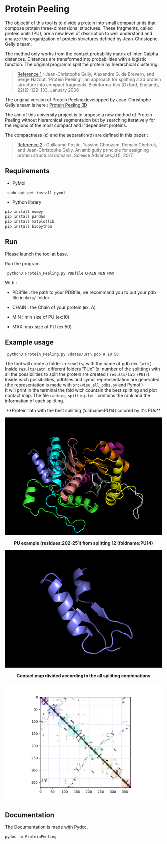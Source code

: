 
# Protein Peeling

The objectif of this tool is to divide a protein into small compact units that compose protein three-dimensional structures. These fragments, called protein units (PU), are a new level of description to well understand and analyze the organization of protein structures defined by Jean-Christophe Gelly's team.  

The method only works from the contact probability matrix of inter-Calpha distances. Distances are transformed into probabilities with a logistic function. The original programm split the protein by hierarchical clustering.  


> [Reference 1](https://www.ncbi.nlm.nih.gov/pubmed/16301202) :
Jean-Christophe Gelly, Alexandre G. de Brevern, and Serge Hazout. ’Protein Peeling’ :
an approach for splitting a 3d protein structure into compact fragments.
Bioinforma-tics (Oxford, England), 22(2) :129–133, January 2006

The original version of Protein Peeling developped by Jean-Christophe Gelly's team is here :  [Protein Peeling 3D](http://www.dsimb.inserm.fr/dsimb_tools/peeling3/)



The aim of this university project is to propose a new method of Protein Peeling without hierarchical segmentation but by searching iteratively for the regions of the most compact and independent proteins.  

The compactness (κ) and the separation(σ) are defined in this paper :

> [Reference 2](http://advances.sciencemag.org/content/3/1/e1600552.full) :
Guillaume Postic, Yassine Ghouzam, Romain Chebrek, and Jean-Christophe Gelly.
An ambiguity principle for assigning protein structural domains.
Science Advances,3(1), 2017.



## Requirements

* PyMol

```
 sudo apt-get install pymol
 ```
 * Python library

```
pip install numpy
pip install pandas
pip install matplotlib
pip install biopython

```
## Run

Please launch the tool at base.

Run the program
```
 python3 Protein_Peeling.py PDBfile CHAIN MIN MAX
 ```    

With :

- PDBfile : the path to your PDBfile, we recommand you to put your pdb file in `data/` folder

- CHAIN : the Chain of your protein (ex: A)

- MIN : min size of PU (ex:10)

- MAX: max size of PU (ex:50)


## Example usage


```
 python3 Protein_Peeling.py /datas/1atn.pdb A 10 50
 ```    

 The tool will create a folder in `results/` with the name of pdb (ex: `1atn` ).  
 Inside `results/1atn`,  different folders "PUx" (x: number of the splitting) with all the possibilities to split the protein are created ( `results/1atn/PU1/`).  
 Inside each possibilities, pdbfiles and pymol reprensentation are generated.
 (the representation is made with `src/visu_all_pdbs.py` and Pymol )   
 It will print in the terminal the fold wich countain the best splitting and plot contact map.
The file `ranking_spitting.txt ` contains the rank and the information of each splitting.

 <center>
 **Protein 1atn with the best spliiting (foldname:PU14) colored by it's PUs**  

![Illustration](/results/1atn/PU1/PU1.png)  

**PU example (residues:202-251) from splitting 12 (foldname:PU14)**  

![Illustration](/results/1atn/PU1/PU1.289-334.pdb.png)  

**Contact map divided according to the all spliiting combinations**  

![Illustration](/results/1atn/contactmap_all.gif)  

</center>


## Documentation

The Documentation is made with Pydoc.
```
pydoc -w ProteinPeeling
```
